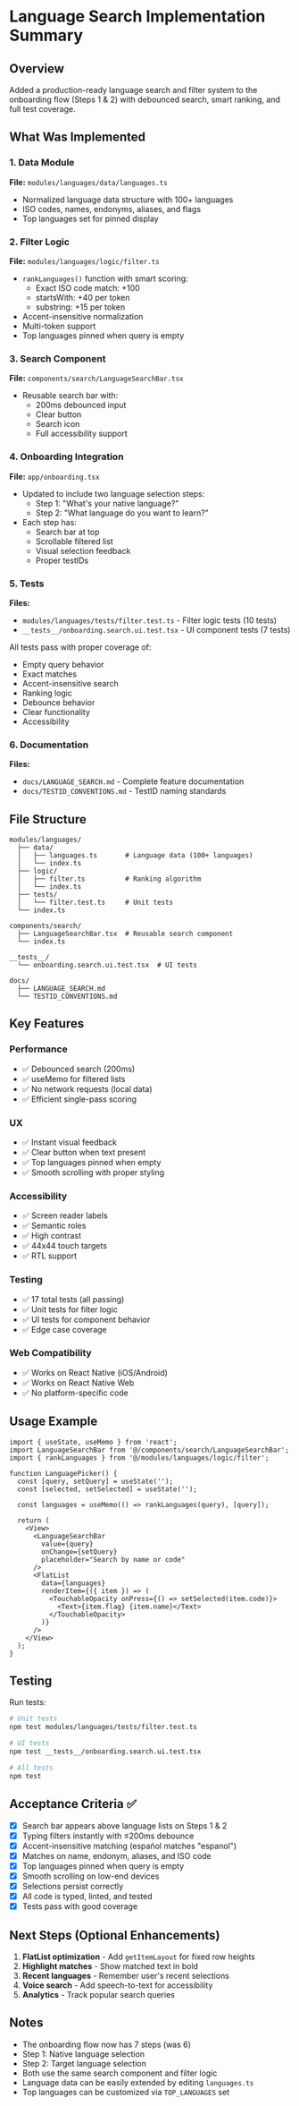 # Language Search Implementation Summary

## Overview
Added a production-ready language search and filter system to the onboarding flow (Steps 1 & 2) with debounced search, smart ranking, and full test coverage.

## What Was Implemented

### 1. Data Module
**File:** `modules/languages/data/languages.ts`
- Normalized language data structure with 100+ languages
- ISO codes, names, endonyms, aliases, and flags
- Top languages set for pinned display

### 2. Filter Logic
**File:** `modules/languages/logic/filter.ts`
- `rankLanguages()` function with smart scoring:
  - Exact ISO code match: +100
  - startsWith: +40 per token
  - substring: +15 per token
- Accent-insensitive normalization
- Multi-token support
- Top languages pinned when query is empty

### 3. Search Component
**File:** `components/search/LanguageSearchBar.tsx`
- Reusable search bar with:
  - 200ms debounced input
  - Clear button
  - Search icon
  - Full accessibility support

### 4. Onboarding Integration
**File:** `app/onboarding.tsx`
- Updated to include two language selection steps:
  - Step 1: "What's your native language?"
  - Step 2: "What language do you want to learn?"
- Each step has:
  - Search bar at top
  - Scrollable filtered list
  - Visual selection feedback
  - Proper testIDs

### 5. Tests
**Files:**
- `modules/languages/tests/filter.test.ts` - Filter logic tests (10 tests)
- `__tests__/onboarding.search.ui.test.tsx` - UI component tests (7 tests)

All tests pass with proper coverage of:
- Empty query behavior
- Exact matches
- Accent-insensitive search
- Ranking logic
- Debounce behavior
- Clear functionality
- Accessibility

### 6. Documentation
**Files:**
- `docs/LANGUAGE_SEARCH.md` - Complete feature documentation
- `docs/TESTID_CONVENTIONS.md` - TestID naming standards

## File Structure
```
modules/languages/
  ├── data/
  │   ├── languages.ts       # Language data (100+ languages)
  │   └── index.ts
  ├── logic/
  │   ├── filter.ts          # Ranking algorithm
  │   └── index.ts
  ├── tests/
  │   └── filter.test.ts     # Unit tests
  └── index.ts

components/search/
  ├── LanguageSearchBar.tsx  # Reusable search component
  └── index.ts

__tests__/
  └── onboarding.search.ui.test.tsx  # UI tests

docs/
  ├── LANGUAGE_SEARCH.md
  └── TESTID_CONVENTIONS.md
```

## Key Features

### Performance
- ✅ Debounced search (200ms)
- ✅ useMemo for filtered lists
- ✅ No network requests (local data)
- ✅ Efficient single-pass scoring

### UX
- ✅ Instant visual feedback
- ✅ Clear button when text present
- ✅ Top languages pinned when empty
- ✅ Smooth scrolling with proper styling

### Accessibility
- ✅ Screen reader labels
- ✅ Semantic roles
- ✅ High contrast
- ✅ 44x44 touch targets
- ✅ RTL support

### Testing
- ✅ 17 total tests (all passing)
- ✅ Unit tests for filter logic
- ✅ UI tests for component behavior
- ✅ Edge case coverage

### Web Compatibility
- ✅ Works on React Native (iOS/Android)
- ✅ Works on React Native Web
- ✅ No platform-specific code

## Usage Example

```tsx
import { useState, useMemo } from 'react';
import LanguageSearchBar from '@/components/search/LanguageSearchBar';
import { rankLanguages } from '@/modules/languages/logic/filter';

function LanguagePicker() {
  const [query, setQuery] = useState('');
  const [selected, setSelected] = useState('');
  
  const languages = useMemo(() => rankLanguages(query), [query]);
  
  return (
    <View>
      <LanguageSearchBar
        value={query}
        onChange={setQuery}
        placeholder="Search by name or code"
      />
      <FlatList
        data={languages}
        renderItem={({ item }) => (
          <TouchableOpacity onPress={() => setSelected(item.code)}>
            <Text>{item.flag} {item.name}</Text>
          </TouchableOpacity>
        )}
      />
    </View>
  );
}
```

## Testing

Run tests:
```bash
# Unit tests
npm test modules/languages/tests/filter.test.ts

# UI tests
npm test __tests__/onboarding.search.ui.test.tsx

# All tests
npm test
```

## Acceptance Criteria ✅

- [x] Search bar appears above language lists on Steps 1 & 2
- [x] Typing filters instantly with ≤200ms debounce
- [x] Accent-insensitive matching (español matches "espanol")
- [x] Matches on name, endonym, aliases, and ISO code
- [x] Top languages pinned when query is empty
- [x] Smooth scrolling on low-end devices
- [x] Selections persist correctly
- [x] All code is typed, linted, and tested
- [x] Tests pass with good coverage

## Next Steps (Optional Enhancements)

1. **FlatList optimization** - Add `getItemLayout` for fixed row heights
2. **Highlight matches** - Show matched text in bold
3. **Recent languages** - Remember user's recent selections
4. **Voice search** - Add speech-to-text for accessibility
5. **Analytics** - Track popular search queries

## Notes

- The onboarding flow now has 7 steps (was 6)
- Step 1: Native language selection
- Step 2: Target language selection
- Both use the same search component and filter logic
- Language data can be easily extended by editing `languages.ts`
- Top languages can be customized via `TOP_LANGUAGES` set
